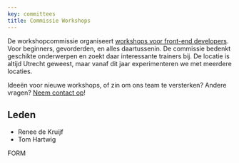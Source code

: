 ```yaml
---
key: committees
title: Commissie Workshops
---
```


De workshopcommissie organiseert [workshops voor front-end developers](/nl/activiteiten/workshops/). Voor beginners, gevorderden, en alles daartussenin. De commissie bedenkt geschikte onderwerpen en zoekt daar interessante trainers bij. De locatie is altijd Utrecht geweest, maar vanaf dit jaar experimenteren we met meerdere locaties.

Ideeën voor nieuwe workshops, of zin om ons team te versterken? Andere vragen? [Neem contact op](#formulier-1)!

## Leden

-   Renee de Kruijf
-   Tom Hartwig

FORM
